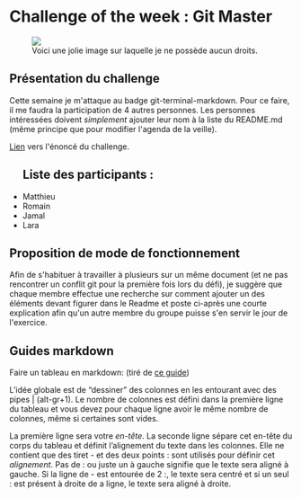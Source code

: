 <h1>Challenge of the week : Git Master</h1>

<figure>
	<img src="https://cdn-images-1.medium.com/max/2600/1*wOJzZIRawP0SmlPDu32mxw.jpeg">
	<figcaption>Voici une jolie image sur laquelle je ne possède aucun droits.</figcaption>
</figure>

<h2>Présentation du challenge</h2>
<p>
	Cette semaine je m'attaque au badge git-terminal-markdown. Pour ce faire, il me faudra la participation de 4 autres personnes. Les personnes intéressées doivent <em>simplement</em> ajouter leur nom à la liste du README.md (même principe que pour modifier l'agenda de la veille).
</p>

<p>
	<a href="https://github.com/becodeorg/badge-git-terminal-markdown">Lien</a> vers l'énoncé du challenge.
</p>

<ul><h2>Liste des participants :</h2>
	<li>Matthieu</li>
	<li>Romain</li>
	<li>Jamal</li>
	<li>Lara</li>
</ul>

<h2>Proposition de mode de fonctionnement</h2>
<p>
	Afin de s'habituer à travailler à plusieurs sur un même document (et ne pas rencontrer un conflit git pour la première fois lors du défi), je suggère que chaque membre effectue une recherche sur comment ajouter un des éléments devant figurer dans le Readme et poste ci-après une courte explication afin qu'un autre membre du groupe puisse s'en servir le jour de l'exercice.
</p>

<h2>Guides markdown</h2>
<p>
	Faire un tableau en markdown: (tiré de <a target="_blank" href="https://blog.wax-o.com/2014/04/tutoriel-un-guide-pour-bien-commencer-avec-markdown/">ce guide</a>)
</p>
<p>
	L’idée globale est de “dessiner” des colonnes en les entourant avec des pipes | (alt-gr+1). Le nombre de colonnes est défini dans la première ligne du tableau et vous devez pour chaque ligne avoir le même nombre de colonnes, même si certaines sont vides.
</p>
<p>
	La première ligne sera votre <em>en-tête</em>. La seconde ligne sépare cet en-tête du corps du tableau et définit l’alignement du texte dans les colonnes. Elle ne contient que des tiret - et des deux points : sont utilisés pour définir cet <em>alignement</em>. Pas de : ou juste un à gauche signifie que le texte sera aligné à gauche. Si la ligne de - est entourée de 2 :, le texte sera centré et si un seul : est présent à droite de a ligne, le texte sera aligné à droite.
</p>
